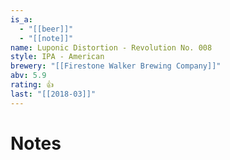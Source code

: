 ```yaml
---
is_a:
  - "[[beer]]"
  - "[[note]]"
name: Luponic Distortion - Revolution No. 008
style: IPA - American
brewery: "[[Firestone Walker Brewing Company]]"
abv: 5.9
rating: 👍
last: "[[2018-03]]"
---
```

# Notes

